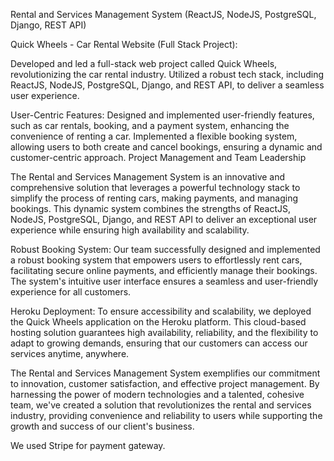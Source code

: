 Rental and Services Management System (ReactJS, NodeJS, PostgreSQL, Django, REST API)

Quick Wheels - Car Rental Website (Full Stack Project):

Developed and led a full-stack web project called Quick Wheels, revolutionizing the car rental industry.
Utilized a robust tech stack, including ReactJS, NodeJS, PostgreSQL, Django, and REST API, to deliver a seamless user experience.

User-Centric Features:
Designed and implemented user-friendly features, such as car rentals, booking, and a payment system, enhancing the convenience of renting a car.
Implemented a flexible booking system, allowing users to both create and cancel bookings, ensuring a dynamic and customer-centric approach.
Project Management and Team Leadership

The Rental and Services Management System is an innovative and comprehensive solution that leverages a powerful technology stack to simplify the process of renting cars, making payments, and managing bookings. This dynamic system combines the strengths of ReactJS, NodeJS, PostgreSQL, Django, and REST API to deliver an exceptional user experience while ensuring high availability and scalability.

Robust Booking System: Our team successfully designed and implemented a robust booking system that empowers users to effortlessly rent cars, facilitating secure online payments, and efficiently manage their bookings. The system's intuitive user interface ensures a seamless and user-friendly experience for all customers.

Heroku Deployment: To ensure accessibility and scalability, we deployed the Quick Wheels application on the Heroku platform. This cloud-based hosting solution guarantees high availability, reliability, and the flexibility to adapt to growing demands, ensuring that our customers can access our services anytime, anywhere.

The Rental and Services Management System exemplifies our commitment to innovation, customer satisfaction, and effective project management. By harnessing the power of modern technologies and a talented, cohesive team, we've created a solution that revolutionizes the rental and services industry, providing convenience and reliability to users while supporting the growth and success of our client's business.

We used Stripe for payment gateway.







